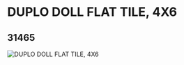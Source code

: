 # DUPLO DOLL FLAT TILE, 4X6
## 31465
![DUPLO DOLL FLAT TILE, 4X6](https://lc-www-live-s.legocdn.com/media/bricks/5/2/4143157.jpg)